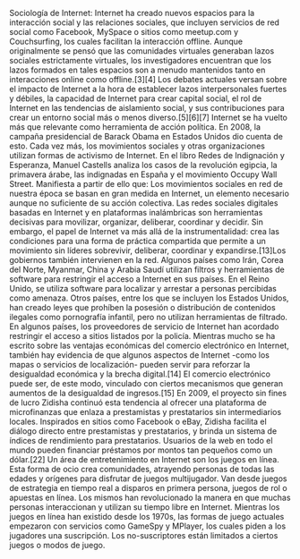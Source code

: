 Sociología de Internet: Internet ha creado nuevos espacios para la interacción social y las relaciones sociales, que incluyen servicios de red social como Facebook, MySpace o sitios como meetup.com y Couchsurfing, los cuales facilitan la interacción offline. Aunque originalmente se pensó que las comunidades virtuales generaban lazos sociales estrictamente virtuales, los investigadores encuentran que los lazos formados en tales espacios son a menudo mantenidos tanto en interacciones online como offline.[3]​[4]​ Los debates actuales versan sobre el impacto de Internet a la hora de establecer lazos interpersonales fuertes y débiles, la capacidad de Internet para crear capital social, el rol de Internet en las tendencias de aislamiento social, y sus contribuciones para crear un entorno social más o menos diverso.[5]​[6]​[7]​ Internet se ha vuelto más que relevante como herramienta de acción política. En 2008, la campaña presidencial de Barack Obama en Estados Unidos dio cuenta de esto. Cada vez más, los movimientos sociales y otras organizaciones utilizan formas de activismo de Internet. En el libro Redes de Indignación y Esperanza, Manuel Castells analiza los casos de la revolución egipcia, la primavera árabe, las indignadas en España y el movimiento Occupy Wall Street. Manifiesta a partir de ello que: Los movimientos sociales en red de nuestra época se basan en gran medida en Internet, un elemento necesario aunque no suficiente de su acción colectiva. Las redes sociales digitales basadas en Internet y en plataformas inalámbricas son herramientas decisivas para movilizar, organizar, deliberar, coordinar y decidir. Sin embargo, el papel de Internet va más allá de la instrumentalidad: crea las condiciones para una forma de práctica compartida que permite a un movimiento sin líderes sobrevivir, deliberar, coordinar y expandirse.[13]​Los gobiernos también intervienen en la red. Algunos países como Irán, Corea del Norte, Myanmar, China y Arabia Saudí utilizan filtros y herramientas de software para restringir el acceso a Internet en sus países. En el Reino Unido, se utiliza software para localizar y arrestar a personas percibidas como amenaza. Otros países, entre los que se incluyen los Estados Unidos, han creado leyes que prohíben la posesión o distribución de contenidos ilegales como pornografía infantil, pero no utilizan herramientas de filtrado. En algunos países, los proveedores de servicio de Internet han acordado restringir el acceso a sitios listados por la policía. Mientras mucho se ha escrito sobre las ventajas económicas del comercio electrónico en Internet, también hay evidencia de que algunos aspectos de Internet -como los mapas o servicios de localización- pueden servir para reforzar la desigualdad económica y la brecha digital.[14]​ El comercio electrónico puede ser, de este modo, vinculado con ciertos mecanismos que generan aumentos de la desigualdad de ingresos.[15]​ En 2009, el proyecto sin fines de lucro Zidisha continuó esta tendencia al ofrecer una plataforma de microfinanzas que enlaza a prestamistas y prestatarios sin intermediarios locales. Inspirados en sitios como Facebook o eBay, Zidisha facilita el diálogo directo entre prestamistas y prestatarios, y brinda un sistema de índices de rendimiento para prestatarios. Usuarios de la web en todo el mundo pueden financiar préstamos por montos tan pequeños como un dólar.[22]​ Un área de entretenimiento en Internet son los juegos en línea. Esta forma de ocio crea comunidades, atrayendo personas de todas las edades y orígenes para disfrutar de juegos multijugador. Van desde juegos de estrategia en tiempo real a disparos en primera persona, juegos de rol o apuestas en línea. Los mismos han revolucionado la manera en que muchas personas interaccionan y utilizan su tiempo libre en Internet. Mientras los juegos en línea han existido desde los 1970s, las formas de juego actuales empezaron con servicios como GameSpy y MPlayer, los cuales piden a los jugadores una suscripción. Los no-suscriptores están limitados a ciertos juegos o modos de juego.
